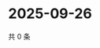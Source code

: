 # 2025-09-26

共 0 条

<!-- BEGIN ZHIHUQUESTIONS -->
<!-- 最后更新时间 Fri Sep 26 2025 00:13:37 GMT+0800 (China Standard Time) -->

<!-- END ZHIHUQUESTIONS -->

